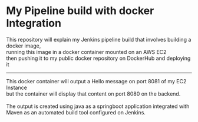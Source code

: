 # My Pipeline build with docker Integration


This repository will explain my Jenkins pipeline build that involves building a docker image,<br/>running this image in a docker container mounted on an AWS EC2<br/>then pushing it to my public docker repository on DockerHub and deploying it 
<hr/>
This docker container will output a Hello message on port 8081 of my EC2 Instance<br/> but the container will display that content on port 8080 on the backend.<br/>
<br/>
The output is created using java as a springboot application integrated with Maven as an automated build tool configured on Jenkins.
